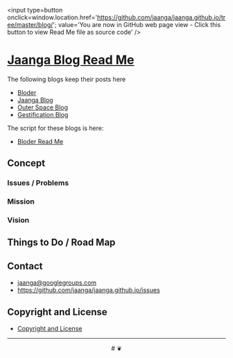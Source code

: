 ﻿<span style=display:none; >[You are now in GitHub source code view - click this link to view Read Me file as a web page]( http://jaanga.github.io/blog/ "View file as a web page." ) </span>
<input type=button onclick=window.location.href='https://github.com/jaanga/jaanga.github.io/tree/master/blog/'; value='You are now in GitHub web page view - Click this button to view Read Me file as source code' />

[Jaanga Blog Read Me]( index.html )
===


The following blogs keep their posts here

* [Bloder]( http://jaanga.github.io/blog/request-posts-template.html )
* [Jaanga Blog]( http://jaanga.github.io/request-jaanga-blog-posts.html )
* [Outer Space Blog]( http://jaanga.github.io/outer-space/get-posts.html )
* [Gestification Blog]( http://jaanga.github.io/gestification-r2/request-gestification-blog-posts.html )


The script for these blogs is here:

* [Bloder Read Me]( http://jaanga.github.io/cookbook-html/templates/bloder/ )

## Concept

### Issues / Problems
<!--

The general format is an adaptation of the ideas developed in Alexander's _et al_ [A Patttern Language]( https://books.google.com/books?id=hwAHmktpk5IC&pg=PR10#v=onepage&q&f=false ) - as sammarized on page 10.

Each pattern describes a problem which occurs over and over again in our environment, and then describes the core of the solution to that problem, in such a way that you can use this solution a million times over, without ever doing it the same way twice.

patterns are descriptions of common problems and proposal for the solutions that can be used repeatedly every time the problem is encountered and producing an different outcome.

-->


### Mission
<!-- a statement of a rationale, applicable now as well as in the future -->

### Vision
<!--  a descriptive picture of a desired future state -->


## Things to Do / Road Map


## Contact

* jaanga@googlegroups.com
* https://github.com/jaanga/jaanga.github.io/issues

## Copyright and License

* [Copyright and License]( http://jaanga.github.io/#http://jaanga.github.io/jaanga-copyright-and-mit-license.md ) 

***

<center title="dingbat" >
# <a href=javascript:window.scrollTo(0,0); style=text-decoration:none; >❦</a>
</center>
